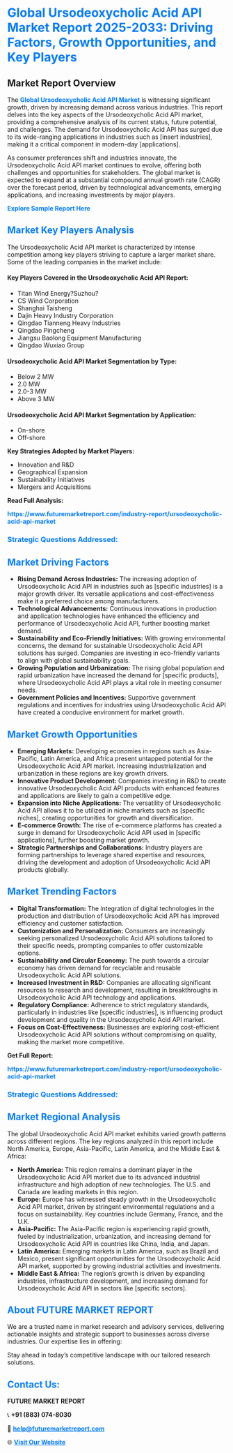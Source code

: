 <h1 style="color: #007BFF;">Global Ursodeoxycholic Acid API Market Report 2025-2033: Driving Factors, Growth Opportunities, and Key Players</h1>

<section id="overview">
<h2>Market Report Overview</h2>
<p>The <a href="https://www.futuremarketreport.com/industry-report/ursodeoxycholic-acid-api-market" style="color: #007BFF; text-decoration: none;"><strong>Global Ursodeoxycholic Acid API Market</strong></a> is witnessing significant growth, driven by increasing demand across various industries. This report delves into the key aspects of the Ursodeoxycholic Acid API market, providing a comprehensive analysis of its current status, future potential, and challenges. The demand for Ursodeoxycholic Acid API has surged due to its wide-ranging applications in industries such as [insert industries], making it a critical component in modern-day [applications].</p>
<p>As consumer preferences shift and industries innovate, the Ursodeoxycholic Acid API market continues to evolve, offering both challenges and opportunities for stakeholders. The global market is expected to expand at a substantial compound annual growth rate (CAGR) over the forecast period, driven by technological advancements, emerging applications, and increasing investments by major players.</p>
</section>

<section id="overview">
<p><a href="https://www.futuremarketreport.com/request-sample/reportId=35754" style="color: #007BFF; text-decoration: none;"><strong>Explore Sample Report Here</strong></a></p>
</section>

<section id="key-players">
<h2 style="color: #007BFF;">Market Key Players Analysis</h2>
<p>The Ursodeoxycholic Acid API market is characterized by intense competition among key players striving to capture a larger market share. Some of the leading companies in the market include:</p>
<h4>Key Players Covered in the Ursodeoxycholic Acid API Report:</h4>
<ul><li>Titan Wind Energy?Suzhou?</li><li>CS Wind Corporation</li><li>Shanghai Taisheng</li><li>Dajin Heavy Industry Corporation</li><li>Qingdao Tianneng Heavy Industries</li><li>Qingdao Pingcheng</li><li>Jiangsu Baolong Equipment Manufacturing</li><li>Qingdao Wuxiao Group</li></ul>
<h4>Ursodeoxycholic Acid API Market Segmentation by Type:</h4>
<ul><li>Below 2 MW</li><li>2.0 MW</li><li>2.0-3 MW</li><li>Above 3 MW</li></ul>

<h4>Ursodeoxycholic Acid API Market Segmentation by Application:</h4>
<ul><li>On-shore</li><li>Off-shore</li></ul>
<p><strong>Key Strategies Adopted by Market Players:</strong></p>
<ul>
<li>Innovation and R&D</li>
<li>Geographical Expansion</li>
<li>Sustainability Initiatives</li>
<li>Mergers and Acquisitions</li>
</ul>
</section>

<section>
<p><strong>Read Full Analysis: </strong></p><a href="https://www.futuremarketreport.com/industry-report/ursodeoxycholic-acid-api-market" style="color: #007BFF; text-decoration: none;"><strong>https://www.futuremarketreport.com/industry-report/ursodeoxycholic-acid-api-market</strong></a>
<h3 style="color: #007BFF;">Strategic Questions Addressed:</h3>
</section>

<section id="driving-factors">
<h2 style="color: #007BFF;">Market Driving Factors</h2>
<ul>
<li><strong>Rising Demand Across Industries:</strong> The increasing adoption of Ursodeoxycholic Acid API in industries such as [specific industries] is a major growth driver. Its versatile applications and cost-effectiveness make it a preferred choice among manufacturers.</li>
<li><strong>Technological Advancements:</strong> Continuous innovations in production and application technologies have enhanced the efficiency and performance of Ursodeoxycholic Acid API, further boosting market demand.</li>
<li><strong>Sustainability and Eco-Friendly Initiatives:</strong> With growing environmental concerns, the demand for sustainable Ursodeoxycholic Acid API solutions has surged. Companies are investing in eco-friendly variants to align with global sustainability goals.</li>
<li><strong>Growing Population and Urbanization:</strong> The rising global population and rapid urbanization have increased the demand for [specific products], where Ursodeoxycholic Acid API plays a vital role in meeting consumer needs.</li>
<li><strong>Government Policies and Incentives:</strong> Supportive government regulations and incentives for industries using Ursodeoxycholic Acid API have created a conducive environment for market growth.</li>
</ul>
</section>

<section id="growth-opportunities">
<h2 style="color: #007BFF;">Market Growth Opportunities</h2>
<ul>
<li><strong>Emerging Markets:</strong> Developing economies in regions such as Asia-Pacific, Latin America, and Africa present untapped potential for the Ursodeoxycholic Acid API market. Increasing industrialization and urbanization in these regions are key growth drivers.</li>
<li><strong>Innovative Product Development:</strong> Companies investing in R&D to create innovative Ursodeoxycholic Acid API products with enhanced features and applications are likely to gain a competitive edge.</li>
<li><strong>Expansion into Niche Applications:</strong> The versatility of Ursodeoxycholic Acid API allows it to be utilized in niche markets such as [specific niches], creating opportunities for growth and diversification.</li>
<li><strong>E-commerce Growth:</strong> The rise of e-commerce platforms has created a surge in demand for Ursodeoxycholic Acid API used in [specific applications], further boosting market growth.</li>
<li><strong>Strategic Partnerships and Collaborations:</strong> Industry players are forming partnerships to leverage shared expertise and resources, driving the development and adoption of Ursodeoxycholic Acid API products globally.</li>
</ul>
</section>

<section id="trending-factors">
<h2 style="color: #007BFF;">Market Trending Factors</h2>
<ul>
<li><strong>Digital Transformation:</strong> The integration of digital technologies in the production and distribution of Ursodeoxycholic Acid API has improved efficiency and customer satisfaction.</li>
<li><strong>Customization and Personalization:</strong> Consumers are increasingly seeking personalized Ursodeoxycholic Acid API solutions tailored to their specific needs, prompting companies to offer customizable options.</li>
<li><strong>Sustainability and Circular Economy:</strong> The push towards a circular economy has driven demand for recyclable and reusable Ursodeoxycholic Acid API solutions.</li>
<li><strong>Increased Investment in R&D:</strong> Companies are allocating significant resources to research and development, resulting in breakthroughs in Ursodeoxycholic Acid API technology and applications.</li>
<li><strong>Regulatory Compliance:</strong> Adherence to strict regulatory standards, particularly in industries like [specific industries], is influencing product development and quality in the Ursodeoxycholic Acid API market.</li>
<li><strong>Focus on Cost-Effectiveness:</strong> Businesses are exploring cost-efficient Ursodeoxycholic Acid API solutions without compromising on quality, making the market more competitive.</li>
</ul>
</section>

<section>
<p><strong>Get Full Report: </strong></p><a href="https://www.futuremarketreport.com/industry-report/ursodeoxycholic-acid-api-market" style="color: #007BFF; text-decoration: none;"><strong>https://www.futuremarketreport.com/industry-report/ursodeoxycholic-acid-api-market</strong></a>
<h3 style="color: #007BFF;">Strategic Questions Addressed:</h3>
</section>


<section id="regional-analysis">
<h2 style="color: #007BFF;">Market Regional Analysis</h2>
<p>The global Ursodeoxycholic Acid API market exhibits varied growth patterns across different regions. The key regions analyzed in this report include North America, Europe, Asia-Pacific, Latin America, and the Middle East & Africa:</p>
<ul>
<li><strong>North America:</strong> This region remains a dominant player in the Ursodeoxycholic Acid API market due to its advanced industrial infrastructure and high adoption of new technologies. The U.S. and Canada are leading markets in this region.</li>
<li><strong>Europe:</strong> Europe has witnessed steady growth in the Ursodeoxycholic Acid API market, driven by stringent environmental regulations and a focus on sustainability. Key countries include Germany, France, and the U.K.</li>
<li><strong>Asia-Pacific:</strong> The Asia-Pacific region is experiencing rapid growth, fueled by industrialization, urbanization, and increasing demand for Ursodeoxycholic Acid API in countries like China, India, and Japan.</li>
<li><strong>Latin America:</strong> Emerging markets in Latin America, such as Brazil and Mexico, present significant opportunities for the Ursodeoxycholic Acid API market, supported by growing industrial activities and investments.</li>
<li><strong>Middle East & Africa:</strong> The region’s growth is driven by expanding industries, infrastructure development, and increasing demand for Ursodeoxycholic Acid API in sectors like [specific sectors].</li>
</ul>
</section>

<footer>
<h2 style="color: #007BFF;">About FUTURE MARKET REPORT</h2>
<p>We are a trusted name in market research and advisory services, delivering actionable insights and strategic support to businesses across diverse industries. Our expertise lies in offering:</p>

<p>Stay ahead in today’s competitive landscape with our tailored research solutions.</p>

<h2 style="color: #007BFF;">Contact Us:</h2>
<p><strong>FUTURE MARKET REPORT</strong></p>
<p>📞 <strong>+91 (883) 074-8030</strong></p>
<p>📧 <strong><a href="mailto:help@futuremarketreport.com" style="color: #007BFF;">help@futuremarketreport.com</a></strong></p>
<p>🌐 <strong><a href="https://www.futuremarketreport.com/" style="color: #007BFF;">Visit Our Website</a></strong></p>
</footer>